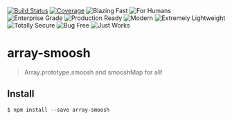 [![Build Status](https://travis-ci.org/nicolaisueper/array-smoosh.svg?branch=master)](https://travis-ci.org/nicolaisueper/array-smoosh)
[![Coverage](https://codecov.io/gh/nicolaisueper/array-smoosh/branch/master/graph/badge.svg)](https://codecov.io/gh/nicolaisueper/array-smoosh)
![Blazing Fast](https://img.shields.io/badge/🔥-Blazing%20Fast-red.svg)
![For Humans](https://img.shields.io/badge/😿-For%20Humans-blue.svg)
![Enterprise Grade](https://img.shields.io/badge/🏢-Enterprise%20Grade-999999.svg)
![Production Ready](https://img.shields.io/badge/👌-Production%20Ready-00ddcc.svg)
![Modern](https://img.shields.io/badge/💎-Modern-44aadd.svg)
![Extremely Lightweight](https://img.shields.io/badge/🦋-Extremely%20Lightweight-7799cc.svg)
![Totally Secure](https://img.shields.io/badge/🔐-Totally%20Secure-yellow.svg)
![Bug Free](https://img.shields.io/badge/🐛-Bug%20Free-green.svg)
![Just Works](https://img.shields.io/badge/🦄-Just%20Works-cc00cc.svg)


# array-smoosh

> Array.prototype.smoosh and smooshMap for all!

## Install

```
$ npm install --save array-smoosh
```


